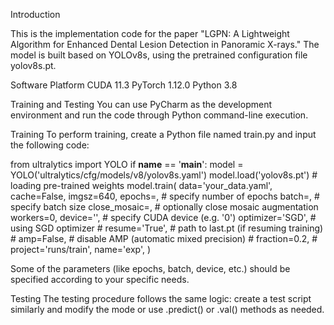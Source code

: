 Introduction

This is the implementation code for the paper "LGPN: A Lightweight Algorithm for Enhanced Dental Lesion Detection in Panoramic X-rays."
The model is built based on YOLOv8s, using the pretrained configuration file yolov8s.pt.

Software Platform
CUDA 11.3
PyTorch 1.12.0
Python 3.8

Training and Testing
You can use PyCharm as the development environment and run the code through Python command-line execution.

Training
To perform training, create a Python file named train.py and input the following code:

from ultralytics import YOLO
if __name__ == '__main__':
    model = YOLO('ultralytics/cfg/models/v8/yolov8s.yaml')
    model.load('yolov8s.pt')  # loading pre-trained weights
    model.train(
        data='your_data.yaml',
        cache=False,
        imgsz=640,
        epochs=,          # specify number of epochs
        batch=,           # specify batch size
        close_mosaic=,    # optionally close mosaic augmentation
        workers=0,
        device='',        # specify CUDA device (e.g. '0')
        optimizer='SGD',  # using SGD optimizer
        # resume='True',   # path to last.pt (if resuming training)
        # amp=False,       # disable AMP (automatic mixed precision)
        # fraction=0.2,
        # project='runs/train',
        name='exp',
    )

Some of the parameters (like epochs, batch, device, etc.) should be specified according to your specific needs.

Testing
The testing procedure follows the same logic: create a test script similarly and modify the mode or use .predict() or .val() methods as needed.
